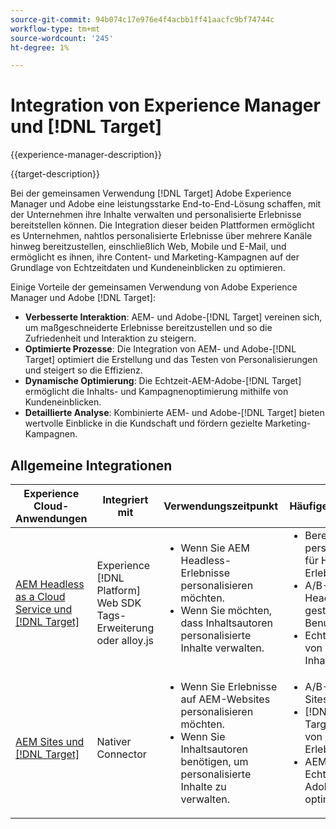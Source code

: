 ```yaml
---
source-git-commit: 94b074c17e976e4f4acbb1ff41aacfc9bf74744c
workflow-type: tm+mt
source-wordcount: '245'
ht-degree: 1%

---
```



# Integration von Experience Manager und [!DNL Target]

{{experience-manager-description}}

{{target-description}}

Bei der gemeinsamen Verwendung [!DNL Target] Adobe Experience Manager und Adobe eine leistungsstarke End-to-End-Lösung schaffen, mit der Unternehmen ihre Inhalte verwalten und personalisierte Erlebnisse bereitstellen können. Die Integration dieser beiden Plattformen ermöglicht es Unternehmen, nahtlos personalisierte Erlebnisse über mehrere Kanäle hinweg bereitzustellen, einschließlich Web, Mobile und E-Mail, und ermöglicht es ihnen, ihre Content- und Marketing-Kampagnen auf der Grundlage von Echtzeitdaten und Kundeneinblicken zu optimieren.

Einige Vorteile der gemeinsamen Verwendung von Adobe Experience Manager und Adobe [!DNL Target]:

+ **Verbesserte Interaktion**: AEM- und Adobe-[!DNL Target] vereinen sich, um maßgeschneiderte Erlebnisse bereitzustellen und so die Zufriedenheit und Interaktion zu steigern.
+ **Optimierte Prozesse**: Die Integration von AEM- und Adobe-[!DNL Target] optimiert die Erstellung und das Testen von Personalisierungen und steigert so die Effizienz.
+ **Dynamische Optimierung**: Die Echtzeit-AEM-Adobe-[!DNL Target] ermöglicht die Inhalts- und Kampagnenoptimierung mithilfe von Kundeneinblicken.
+ **Detaillierte Analyse**: Kombinierte AEM- und Adobe-[!DNL Target] bieten wertvolle Einblicke in die Kundschaft und fördern gezielte Marketing-Kampagnen.

## Allgemeine Integrationen

<table>
    <thead>
        <tr>
            <th>Experience Cloud-Anwendungen</th>
            <th>Integriert mit</th>
            <th>Verwendungszeitpunkt</th>
            <th>Häufige Anwendungsfälle</th>
        </tr>
    </thead>
    <tbody>
        <tr>
            <td><a href="https://experienceleague.adobe.com/docs/experience-manager-learn/cloud-service/integrations/target.html?lang=de" target="_blank" rel="noreferrer">AEM Headless as a Cloud Service und [!DNL Target]</a></td>
            <td>Experience [!DNL Platform] Web SDK Tags-Erweiterung oder alloy.js</td>
            <td>
              <ul style="margin-top: 0;">
                <li>Wenn Sie AEM Headless-Erlebnisse personalisieren möchten.</li>
                <li>Wenn Sie möchten, dass Inhaltsautoren personalisierte Inhalte verwalten.</li>
              </ul>
            </td>
            <td>
                <ul style="margin-top: 0;">
                  <li>Bereitstellung personalisierter Inhalte für Headless-AEM-Erlebnisse.</li>
                  <li>A/B-Tests für Headless-AEM-gesteuerte Benutzererlebnisse.</li>
                  <li>Echtzeit-Optimierung von Headless-AEM-Inhaltsvarianten.</li>
                </ul>
            </td>
        </tr>
        <tr>
            <td><a href="https://experienceleague.adobe.com/docs/experience-manager-learn/sites/integrations/target/overview.html?lang=de" target="_blank" rel="noreferrer">AEM Sites und [!DNL Target]</a></td>
            <td>Nativer Connector</td>
            <td>
                <ul style="margin-top: 0;">
                    <li>Wenn Sie Erlebnisse auf AEM-Websites personalisieren möchten.</li>
                    <li>Wenn Sie Inhaltsautoren benötigen, um personalisierte Inhalte zu verwalten.</li>
                </ul>
            </td>
            <td>
              <ul style="margin-top: 0;">
                <li>A/B-Tests für AEM Sites-Inhaltsvarianten.</li>
                <li>[!DNL Target]Personalisierung von AEM Sites-Erlebnissen.</li>
                <li>AEM Sites mit Echtzeitdaten von Adobe [!DNL Target] optimieren.</li>
              </ul>
            </td>
        </tr>
    </tbody>          
</table>
